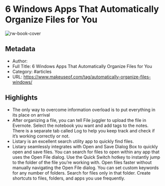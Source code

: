 # 6 Windows Apps That Automatically Organize Files for You

![rw-book-cover](https://readwise-assets.s3.amazonaws.com/static/images/article0.00998d930354.png)

## Metadata
- Author: 
- Full Title: 6 Windows Apps That Automatically Organize Files for You
- Category: #articles
- URL: https://www.makeuseof.com/tag/automatically-organize-files-windows/

## Highlights
- The only way to overcome information overload is to put everything in its place on arrival
- After organizing a file, you can tell File juggler to upload the file in Evernote. Select the notebook you want and add tags to the notes.
  There is a separate tab called Log to help you keep track and check if it’s working correctly or not.
- Listary is an excellent search utility app to quickly find files.
- Listary seamlessly integrates with Open and Save Dialog Box to quickly open and save files. You can search for files to open within any app that uses the Open File dialog.
  Use the Quick Switch hotkey to instantly jump to the folder of the file you’re working with. Open files faster without manually navigating the Open File dialog.
  You can set custom keywords for any number of folders. Search for files only in that folder.
  Create shortcuts to files, folders, and apps you use frequently.
